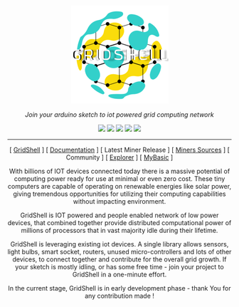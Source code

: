 <p align="center">
  <img  src="https://github.com/invpe/gridshell/blob/main/Resources/gridshell_small.png">
</p>

<p align="center">
  <i>Join your arduino sketch to iot powered grid computing network</i>
</p>

<div align="center">
<img src=https://explorer.gridshell.net/resources/miners.png>
<img src=https://explorer.gridshell.net/resources/tasks.png>
<img src=https://explorer.gridshell.net/resources/projects.png>
<img src=https://explorer.gridshell.net/resources/users.png>
<img src=https://explorer.gridshell.net/resources/tasksr.png>
</div>

- - - - - - - - - - - -

 
<div align="center" >
 
[ [GridShell](https://gridshl.wordpress.com/) ] [ [Documentation](https://github.com/invpe/gridshell/tree/main/Documentation) ] [ Latest Miner Release ] [ [Miners Sources](https://github.com/invpe/gridshell/tree/main/Miners/) ] [ Community ] [ [Explorer](https://explorer.gridshell.net:3000) ] [ [MyBasic](https://github.com/paladin-t/my_basic) ]
  
With billions of IOT devices connected today there is a massive potential of computing power ready for use at minimal or even zero cost. These tiny computers are capable of operating on renewable energies like solar power, giving tremendous opportunities for utilizing their computing capabilities without impacting environment.

GridShell is IOT powered and people enabled network of low power devices, that combined together provide distributed computational power of millions of processors that in vast majority idle during their lifetime.
  
  GridShell is leveraging existing iot devices. A single library allows sensors, light bulbs, smart socket, routers, unused micro-controllers and lots of other devices, to connect together and contribute for the overall grid growth. If your sketch is mostly idling, or has some free time - join your project to GridShell in a one-minute effort.
  
  In the current stage, GridShell is in early development phase - thank You for any contribution made !
